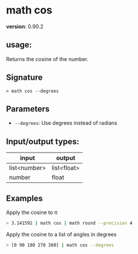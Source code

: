 # math cos

**version**: 0.90.2

## **usage**:

Returns the cosine of the number.

## Signature

`> math cos --degrees`

## Parameters

- `--degrees`: Use degrees instead of radians

## Input/output types:

| input          | output        |
| -------------- | ------------- |
| list\<number\> | list\<float\> |
| number         | float         |

## Examples

Apply the cosine to π

```bash
> 3.141592 | math cos | math round --precision 4
```

Apply the cosine to a list of angles in degrees

```bash
> [0 90 180 270 360] | math cos --degrees
```
